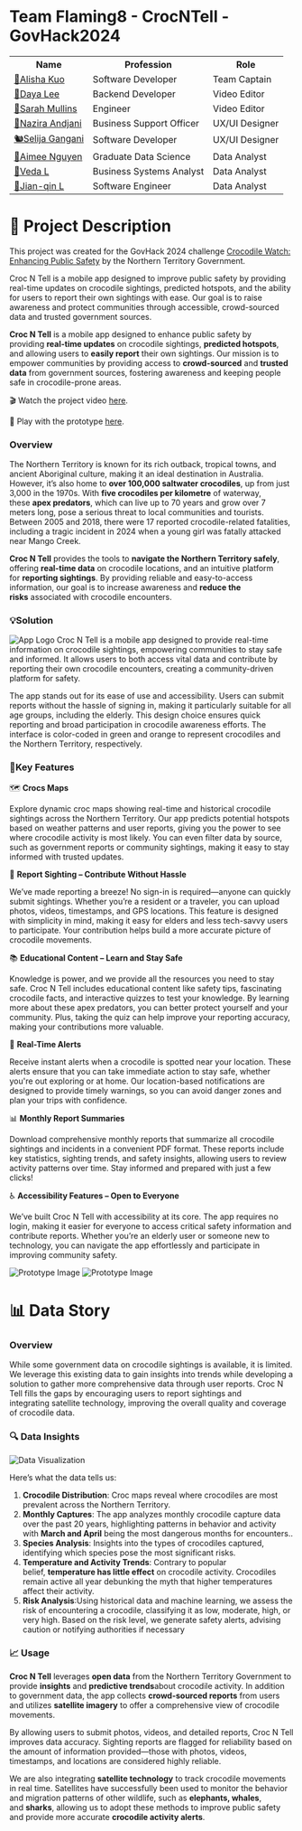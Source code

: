# Team Flaming8 - CrocNTell - GovHack2024

<table>
  <tr>
    <th>Name</th>
    <th>Profession</th>
    <th>Role</th>
  </tr>
  <tr>
    <td><a href="https://www.linkedin.com/in/alisha-kuo/" target="_blank">🥐Alisha Kuo</a></td>
    <td>Software Developer</td>
    <td>Team Captain</td>
  </tr>
  <tr>
    <td><a href="https://www.linkedin.com/in/daya-lee-b462a2299/" target="_blank">🥊Daya Lee</a></td>
    <td>Backend Developer</td>
    <td>Video Editor</td>
  </tr>
  <tr>
    <td><a href="https://www.linkedin.com/in/sarah-mullins-b57910327/" target="_blank">🦦Sarah Mullins</a></td>
    <td>Engineer</td>
    <td>Video Editor</td>
  </tr>
  <tr>
    <td><a href="https://www.linkedin.com/in/casdjani/" target="_blank">🍵Nazira Andjani</a></td>
    <td>Business Support Officer</td>
    <td>UX/UI Designer</td>
  </tr>
  <tr>
    <td><a href="https://www.linkedin.com/in/selija-gangani/" target="_blank">🐿️Selija Gangani</a></td>
    <td>Software Developer</td>
    <td>UX/UI Designer</td>
  </tr>
  <tr>
    <td><a href="https://www.linkedin.com/in/aimee-nguyen-633955173/" target="_blank">🥑Aimee Nguyen</a></td>
    <td>Graduate Data Science</td>
    <td>Data Analyst</td>
  </tr>
  <tr>
    <td><a href="https://www.linkedin.com/in/vedalin/" target="_blank">🧋Veda L</a></td>
    <td>Business Systems Analyst</td>
    <td>Data Analyst</td>
  </tr>
  <tr>
    <td><a href="https://www.linkedin.com/in/jian-qin-liu/" target="_blank">📶Jian-qin L</a></td>
    <td>Software Engineer</td>
    <td>Data Analyst</td>
  </tr>
</table>


# 🐊 Project Description

This project was created for the GovHack 2024 challenge [Crocodile Watch: Enhancing Public Safety](https://hackerspace.govhack.org/challenges/crocodile_watch_enhancing_public_safety) by the Northern Territory Government.

Croc N Tell is a mobile app designed to improve public safety by providing real-time updates on crocodile sightings, predicted hotspots, and the ability for users to report their own sightings with ease. Our goal is to raise awareness and protect communities through accessible, crowd-sourced data and trusted government sources.

**Croc N Tell** is a mobile app designed to enhance public safety by providing **real-time updates** on crocodile sightings, **predicted hotspots**, and allowing users to **easily report** their own sightings. Our mission is to empower communities by providing access to **crowd-sourced** and **trusted data** from government sources, fostering awareness and keeping people safe in crocodile-prone areas.

🎬 Watch the project video [here](notion://www.notion.so/alishak/link).

📱 Play with the prototype [here](https://www.figma.com/proto/WXtBulMF9Ws6HPYayTiFeg/CrocSite?node-id=641-2&node-type=CANVAS&t=YVDw6JMPd2msPjrH-1&scaling=scale-down&content-scaling=fixed&page-id=1669%3A162202&starting-point-node-id=633%3A67&show-proto-sidebar=1).

### Overview

The Northern Territory is known for its rich outback, tropical towns, and ancient Aboriginal culture, making it an ideal destination in Australia. However, it’s also home to **over 100,000 saltwater crocodiles**, up from just 3,000 in the 1970s. With **five crocodiles per kilometre** of waterway, these **apex predators**, which can live up to 70 years and grow over 7 meters long, pose a serious threat to local communities and tourists. Between 2005 and 2018, there were 17 reported crocodile-related fatalities, including a tragic incident in 2024 when a young girl was fatally attacked near Mango Creek.

**Croc N Tell** provides the tools to **navigate the Northern Territory safely**, offering **real-time data** on crocodile locations, and an intuitive platform for **reporting sightings**. By providing reliable and easy-to-access information, our goal is to increase awareness and **reduce the risks** associated with crocodile encounters.

### 💡Solution
![App Logo](./images/logo/resized_logo.png)
Croc N Tell is a mobile app designed to provide real-time information on crocodile sightings, empowering communities to stay safe and informed. It allows users to both access vital data and contribute by reporting their own crocodile encounters, creating a community-driven platform for safety.

The app stands out for its ease of use and accessibility. Users can submit reports without the hassle of signing in, making it particularly suitable for all age groups, including the elderly. This design choice ensures quick reporting and broad participation in crocodile awareness efforts. The interface is color-coded in green and orange to represent crocodiles and the Northern Territory, respectively.

### 🌟Key Features

🗺️ **Crocs Maps**

Explore dynamic croc maps showing real-time and historical crocodile sightings across the Northern Territory. Our app predicts potential hotspots based on weather patterns and user reports, giving you the power to see where crocodile activity is most likely. You can even filter data by source, such as government reports or community sightings, making it easy to stay informed with trusted updates.

📸 **Report Sighting – Contribute Without Hassle**

We’ve made reporting a breeze! No sign-in is required—anyone can quickly submit sightings. Whether you’re a resident or a traveler, you can upload photos, videos, timestamps, and GPS locations. This feature is designed with simplicity in mind, making it easy for elders and less tech-savvy users to participate. Your contribution helps build a more accurate picture of crocodile movements.

📚 **Educational Content – Learn and Stay Safe**

Knowledge is power, and we provide all the resources you need to stay safe. Croc N Tell includes educational content like safety tips, fascinating crocodile facts, and interactive quizzes to test your knowledge. By learning more about these apex predators, you can better protect yourself and your community. Plus, taking the quiz can help improve your reporting accuracy, making your contributions more valuable.

🚨 **Real-Time Alerts**

Receive instant alerts when a crocodile is spotted near your location. These alerts ensure that you can take immediate action to stay safe, whether you're out exploring or at home. Our location-based notifications are designed to provide timely warnings, so you can avoid danger zones and plan your trips with confidence.

📊 **Monthly Report Summaries**

Download comprehensive monthly reports that summarize all crocodile sightings and incidents in a convenient PDF format. These reports include key statistics, sighting trends, and safety insights, allowing users to review activity patterns over time. Stay informed and prepared with just a few clicks!

♿ **Accessibility Features – Open to Everyone**

We’ve built Croc N Tell with accessibility at its core. The app requires no login, making it easier for everyone to access critical safety information and contribute reports. Whether you’re an elderly user or someone new to technology, you can navigate the app effortlessly and participate in improving community safety.

![Prototype Image](./images/prototype/proto1.png)
![Prototype Image](./images/prototype/proto2.png)

# 📊 Data Story

### Overview

While some government data on crocodile sightings is available, it is limited. We leverage this existing data to gain insights into trends while developing a solution to gather more comprehensive data through user reports. Croc N Tell fills the gaps by encouraging users to report sightings and integrating satellite technology, improving the overall quality and coverage of crocodile data.

### 🔍 Data Insights

![Data Visualization](./images/data%20visualisation/data1.png)

Here’s what the data tells us:

1. **Crocodile Distribution**: Croc maps reveal where crocodiles are most prevalent across the Northern Territory.
2. **Monthly Captures**: The app analyzes monthly crocodile capture data over the past 20 years, highlighting patterns in behavior and activity with **March and April** being the most dangerous months for encounters..
3. **Species Analysis**: Insights into the types of crocodiles captured, identifying which species pose the most significant risks.
4. **Temperature and Activity Trends**: Contrary to popular belief, **temperature has little effect** on crocodile activity. Crocodiles remain active all year debunking the myth that higher temperatures affect their activity.
5. **Risk Analysis**:Using historical data and machine learning, we assess the risk of encountering a crocodile, classifying it as low, moderate, high, or very high. Based on the risk level, we generate safety alerts, advising caution or notifying authorities if necessary

### 📈 Usage

**Croc N Tell** leverages **open data** from the Northern Territory Government to provide **insights** and **predictive trends**about crocodile activity. In addition to government data, the app collects **crowd-sourced reports** from users and utilizes **satellite imagery** to offer a comprehensive view of crocodile movements.

By allowing users to submit photos, videos, and detailed reports, Croc N Tell improves data accuracy. Sighting reports are flagged for reliability based on the amount of information provided—those with photos, videos, timestamps, and locations are considered highly reliable.

We are also integrating **satellite technology** to track crocodile movements in real time. Satellites have successfully been used to monitor the behavior and migration patterns of other wildlife, such as **elephants, whales**, and **sharks**, allowing us to adopt these methods to improve public safety and provide more accurate **crocodile activity alerts**.
